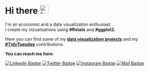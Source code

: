 # Hi there <img src="https://user-images.githubusercontent.com/1303154/88677602-1635ba80-d120-11ea-84d8-d263ba5fc3c0.gif" width="28px" alt="hi">
I'm an economist and a data visualization enthusiast.<br>
I create my vizualisations using **#Rstats** and **#ggplot2**.

Here you can find some of my [**data visualization projects**](https://github.com/gilbertfontana/DataVisualization) and my [**#TidyTuesday**](https://github.com/gilbertfontana/TidyTuesday) contributions.

**You can reach me here**: <br/>

[![Linkedin Badge](https://img.shields.io/badge/linkedin-0077B5?style=for-the-badge&logo=linkedin&logoColor=white)](https://se.linkedin.com/in/gilbertfontana)
[![Twitter Badge](https://img.shields.io/badge/twitter-1DA1F2?style=for-the-badge&logo=twitter&logoColor=white)](https://twitter.com/GilbertFontana)
[![Instagram Badge](https://img.shields.io/badge/instagram-E4405F?style=for-the-badge&logo=instagram&logoColor=white)](https://instagram.com/gilbert.fontana)
[![Mail Badge](https://img.shields.io/badge/outlook-0078D4?style=for-the-badge&logo=microsoft-outlook&logoColor=white)](mailto:gilbert.fontana@hotmail.com)
